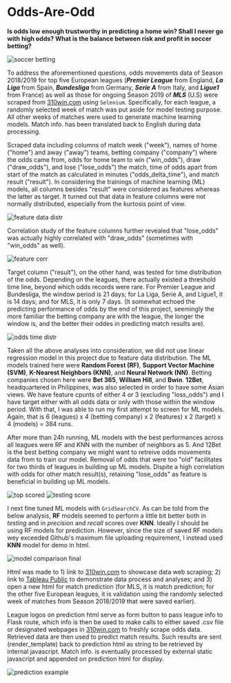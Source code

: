 # Odds-Are-Odd
<p><strong>Is odds low enough trustworthy in predicting a home win? Shall I never go with high odds? What is the balance between risk and profit in soccer betting?</strong><p>
<img src="/static/image/ipynb/soccer_betting.jpg" alt="soccer betting"> 

<p> To address the aforementioned questions, odds movements data of Season 2018/2019 for top five European leagues (<i><strong>Premier League</strong></i> from England, <i><strong>La Liga</strong></i> from Spain, <i><strong>Bundesliga</strong></i> from Germany, <i><strong>Serie A</strong></i> from Italy, and <i><strong>Ligue1</strong></i> from France) as well as those for ongoing Season 2019 of <i><strong>MLS</strong></i> (U.S) were scraped from <a href="http://info.310win.com/cn/League/2018-2019/36.html">310win.com</a> using <code>Selenium</code>. Specifically, for each league, a randomly selected week of match was put aside for model testing purpose. All other weeks of matches were used to generate machine learning models. Match info. has been translated back to English during data processing.<p>

<p> Scraped data including columns of match week ("week"), names of home ("home") and away ("away") teams, betting company ("company") where the odds came from, odds for home team to win ("win_odds"), draw ("draw_odds"), and lose ("lose_odds") the match, time of odds apart from start of the match as calculated in minutes ("odds_delta_time"), and match result ("result"). In considering the trainings of machine learning (ML) models, all columns besides "result" were considered as features whereas the latter as target. It turned out that data in feature columns were not normally distributed, especially from the kurtosis point of view.</p>
<img src="/static/image/ipynb/feature_data_distr.png" alt="feature data distr"> 
<p>Correlation study of the feature columns further revealed that "lose_odds" was actually highly correlated with "draw_odds" (sometimes with "win_odds" as well).<p>
<img src="/static/image/ipynb/feature_corr.png" alt="feature corr">
<p>Target column ("result"), on the other hand, was tested for time distribution of the odds. Depending on the leagues, there actually existed a threshold time line, beyond which odds records were rare. For Premier League and Bundesliga, the window period is 21 days; for La Liga, Serie A, and Ligue1, it is 14 days; and for MLS, it is only 7 days. (It somewhat echoed the predicting performance of odds by the end of this project, seemingly the more familiar the betting company are with the league, the longer the window is, and the better their oddes in predicting match results are).</p>
<img src="/static/image/ipynb/odds_time_distr.png" alt="odds time distr">
<p>Taken all the above analyses into consideration, we did not use linear regression model in this project due to feature data distribution. The ML models trained here were <strong>Random Forest (RF)</strong>, <strong>Support Vector Machine (SVM)</strong>, <strong>K-Nearest Neighbors (KNN)</strong>, and <strong>Neural Network (NN)</strong>. Betting companies chosen here were <strong>Bet 365</strong>, <strong>William Hill</strong>, and <strong>Bwin</strong>. <strong>12Bet</strong>, headquartered in Philippines, was also selected in order to have some Asian views. We have feature cpunts of either 4 or 3 (excluding "loss_odds") and I have target either with all odds data or only with those within the window period. With that, I was able to run my first attempt to screen for ML models. Again, that is 6 (leagues) x 4 (betting company) x 2 (features) x 2 (target) x 4 (models) = 384 runs.</p>

<p>After more than 24h running, ML models with the best performances across all leagues were RF and KNN with the number of neighbors as 5. And 12Bet is the best betting company we might want to retreive odds movements data from to train our model. Removal of odds that were too "old" facilitates for two thirds of leagues in building up ML models. Dispite a high correlation with odds for other match result(s), retaining "lose_odds" as feature is beneficial in building up ML models.<p>
<img src="/static/image/ipynb/top_scored.png" alt="top scored">
<img src="/static/image/ipynb/testing_score.png" alt="testing score">

<p>I next fine tuned ML models with <code>GridSearchCV</code>. As can be told from the below analysis, <strong>RF</strong> models seemed to perform a little bit better both in <i>testing</i> and in <i>precision</i> and <i>recall</i> scores over <strong>KNN</strong>. Ideally I should be using RF models for prediction. However, since the size of saved RF models wey exceeded Github's maximum file uploading requirement, I instead used <strong>KNN</strong> model for demo in html.</p>
<img src="/static/image/ipynb/model_comparison_final.png" alt="model comparison final">

<p>Html was made to 1) link to <a href="http://info.310win.com/cn/League/2018-2019/36.html">310win.com</a> to showcase data web scraping; 2) link to <a href="https://public.tableau.com/profile/lei8768#!/vizhome/odds_data_process/DBMSModels-Final">Tableau Public</a> to demonstrate data process and analyses; and 3) open a new html for match prediction (for MLS, it is match prediction; for the other five European leagues, it is validation using the randomly selected week of matches from Season 2018/2019 that were saved earlier).</p>

<p>League logos on prediction html serve as form button to pass league info to Flask route, which info is then be used to make calls to either saved .csv file or designated webpages in <a href="http://info.310win.com/cn/League/2018-2019/36.html">310win.com</a> to freshly scrape odds data. Retrieved data are then used to predict match results. Such results are sent (render_template) back to prediction html as string to be retrieved by internal javascript. Match info. is eventually processed by external static javascript and appended on prediction html for display.</p>
<img src="/static/image/ipynb/prediction_example.png" alt="prediction example">

